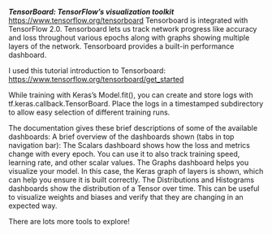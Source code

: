 ***TensorBoard: TensorFlow’s visualization toolkit***
https://www.tensorflow.org/tensorboard
Tensorboard is integrated with TensorFlow 2.0. Tensorboard lets us track network progress like accuracy and loss throughout various epochs along with graphs showing multiple layers of the network. Tensorboard provides a built-in performance dashboard. 

I used this tutorial introduction to Tensorboard:
https://www.tensorflow.org/tensorboard/get_started

While training with Keras’s Model.fit(), you can create and store logs with tf.keras.callback.TensorBoard. Place the logs in a timestamped subdirectory to allow easy selection of different training runs. 

The documentation gives these brief descriptions of some of the available dashboards:
A brief overview of the dashboards shown (tabs in top navigation bar):
The Scalars dashboard shows how the loss and metrics change with every epoch. You can use it to also track training speed, learning rate, and other scalar values.
The Graphs dashboard helps you visualize your model. In this case, the Keras graph of layers is shown, which can help you ensure it is built correctly.
The Distributions and Histograms dashboards show the distribution of a Tensor over time. This can be useful to visualize weights and biases and verify that they are changing in an expected way.

There are lots more tools to explore! 
